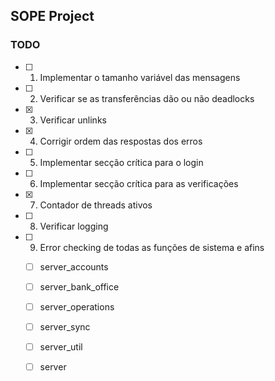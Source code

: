 ## SOPE Project

### TODO

- [ ] 1. Implementar o tamanho variável das mensagens
- [ ] 2. Verificar se as transferências dão ou não deadlocks
- [x] 3. Verificar unlinks
- [x] 4. Corrigir ordem das respostas dos erros
- [ ] 5. Implementar secção crítica para o login
- [ ] 6. Implementar secção crítica para as verificações
- [x] 7. Contador de threads ativos
- [ ] 8. Verificar logging 
- [ ] 9. Error checking de todas as funções de sistema e afins
    - [ ] server_accounts
    - [ ] server_bank_office
    - [ ] server_operations
    - [ ] server_sync
    - [ ] server_util
    - [ ] server
     
